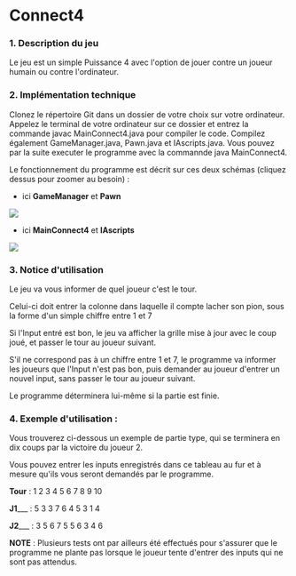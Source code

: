 # Connect4


### 1. Description du jeu

  Le jeu est un simple Puissance 4 avec l'option de jouer contre un joueur humain ou contre l'ordinateur.

### 2. Implémentation technique

  Clonez le répertoire Git dans un dossier de votre choix sur votre ordinateur. Appelez le terminal de votre ordinateur sur ce dossier et entrez la commande javac MainConnect4.java pour compiler le code. Compilez également GameManager.java, Pawn.java et IAscripts.java. Vous pouvez par la suite executer le programme avec la commannde java MainConnect4.
  
  Le fonctionnement du programme est décrit sur ces deux schémas (cliquez dessus pour zoomer au besoin) :
  
  - ici **GameManager** et **Pawn**
  
  ![](https://i.imgur.com/slGNBm2.png)
  
  - ici **MainConnect4** et **IAscripts** 
  
  ![](https://i.imgur.com/u1f5j9i.png)

### 3. Notice d'utilisation

  Le jeu va vous informer de quel joueur c'est le tour.
  
  Celui-ci doit entrer la colonne dans laquelle il compte lacher son pion, sous la forme d'un simple chiffre entre 1 et 7
  
  Si l'Input entré est bon, le jeu va afficher la grille mise à jour avec le coup joué, et passer le tour au joueur suivant.
  
  S'il ne correspond pas à un chiffre entre 1 et 7, le programme va informer les joueurs que l'Input n'est pas bon, puis demander
  au joueur d'entrer un nouvel input, sans passer le tour au joueur suivant.
  
  Le programme déterminera lui-même si la partie est finie.

### 4. Exemple d'utilisation :

  Vous trouverez ci-dessous un exemple de partie type, qui se terminera en dix coups par la victoire du joueur 2.
  
  Vous pouvez entrer les inputs enregistrés dans ce tableau au fur et à mesure qu'ils vous seront demandés par le programme.

  **Tour**  : 1 2 3 4 5 6 7 8 9 10
  
  **J1**___ : 5 3 3 7 6 4 5 3 1 4
  
  **J2**___ : 3 5 6 7 5 5 6 3 4 6
  
  **NOTE** : Plusieurs tests ont par ailleurs été effectués pour s'assurer que le programme ne plante pas lorsque le joueur tente d'entrer des inputs qui ne sont pas attendus.
  

